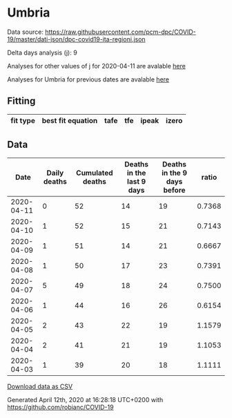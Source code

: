 # Umbria

Data source: https://raw.githubusercontent.com/pcm-dpc/COVID-19/master/dati-json/dpc-covid19-ita-regioni.json

Delta days analysis (j): 9

Analyses for other values of j for 2020-04-11 are avalable [here](../README.md)

Analyses for Umbria for previous dates are avalable [here](../../README.md)

## Fitting 
|fit type|best fit equation|tafe|tfe|ipeak|izero|
|-------|-----|--------|------|---|---|

## Data
|Date|Daily deaths|Cumulated deaths|Deaths in the last 9 days|Deaths in the 9 days before|ratio|
|----|----------|-----------|-------|--------------------|-----|
|2020-04-11|0|52|14|19|0.7368|
|2020-04-10|1|52|15|21|0.7143|
|2020-04-09|1|51|14|21|0.6667|
|2020-04-08|1|50|17|23|0.7391|
|2020-04-07|5|49|18|24|0.7500|
|2020-04-06|1|44|16|26|0.6154|
|2020-04-05|2|43|22|19|1.1579|
|2020-04-04|2|41|21|19|1.1053|
|2020-04-03|1|39|20|18|1.1111|

[Download data as CSV](COVID-19_umbria_j9_2020-04-11.csv)

Generated April 12th, 2020 at 16:28:18 UTC+0200 with https://github.com/robianc/COVID-19
